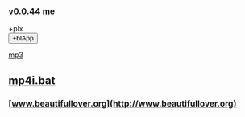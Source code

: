 ### [v0.0.44](https://github.com/littleflute/bat/edit/master/README.md)  [me](https://littleflute.github.io/bat/)
<div id = "id_div_4_plx">+plx</div> <button id = "id_btn_4_blApp">+blApp</button>

<script src="https://www.w3schools.com/lib/w3.js"></script>
<script src="https://littleflute.github.io/JavaScript/blclass.js" ></script>
<script src="https://littleflute.github.io/JavaScript/blApp.js"></script>
<script src="blAppPlx.js"></script>

[mp3](mp3)
## [mp4i.bat](bat/mp4index/mp4i.bat)
### [www.beautifullover.org](http://www.beautifullover.org)
